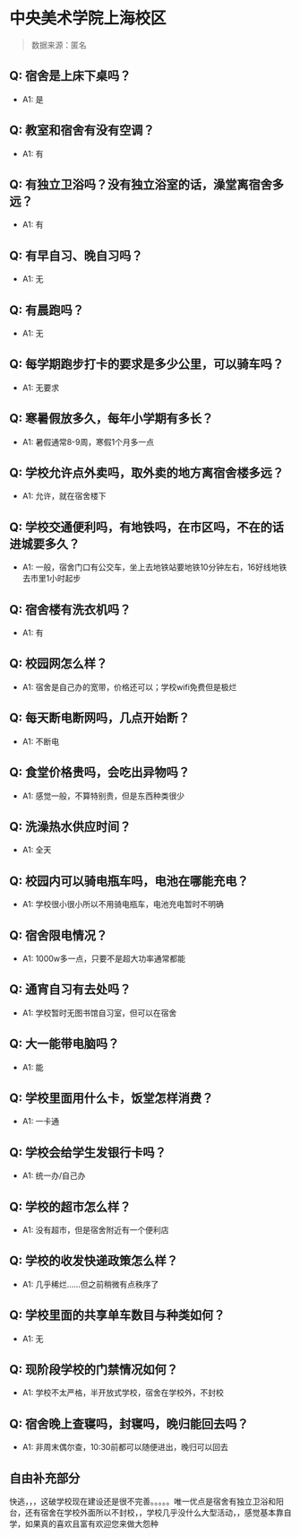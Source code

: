 # 中央美术学院上海校区

> 数据来源：匿名

## Q: 宿舍是上床下桌吗？

- A1: 是

## Q: 教室和宿舍有没有空调？

- A1: 有

## Q: 有独立卫浴吗？没有独立浴室的话，澡堂离宿舍多远？

- A1: 有

## Q: 有早自习、晚自习吗？

- A1: 无

## Q: 有晨跑吗？

- A1: 无

## Q: 每学期跑步打卡的要求是多少公里，可以骑车吗？

- A1: 无要求

## Q: 寒暑假放多久，每年小学期有多长？

- A1: 暑假通常8-9周，寒假1个月多一点

## Q: 学校允许点外卖吗，取外卖的地方离宿舍楼多远？

- A1: 允许，就在宿舍楼下

## Q: 学校交通便利吗，有地铁吗，在市区吗，不在的话进城要多久？

- A1: 一般，宿舍门口有公交车，坐上去地铁站要地铁10分钟左右，16好线地铁去市里1小时起步

## Q: 宿舍楼有洗衣机吗？

- A1: 有

## Q: 校园网怎么样？

- A1: 宿舍是自己办的宽带，价格还可以；学校wifi免费但是极烂

## Q: 每天断电断网吗，几点开始断？

- A1: 不断电

## Q: 食堂价格贵吗，会吃出异物吗？

- A1: 感觉一般，不算特别贵，但是东西种类很少

## Q: 洗澡热水供应时间？

- A1: 全天

## Q: 校园内可以骑电瓶车吗，电池在哪能充电？

- A1: 学校很小很小所以不用骑电瓶车，电池充电暂时不明确

## Q: 宿舍限电情况？

- A1: 1000w多一点，只要不是超大功率通常都能

## Q: 通宵自习有去处吗？

- A1: 学校暂时无图书馆自习室，但可以在宿舍

## Q: 大一能带电脑吗？

- A1: 能

## Q: 学校里面用什么卡，饭堂怎样消费？

- A1: 一卡通

## Q: 学校会给学生发银行卡吗？

- A1: 统一办/自己办

## Q: 学校的超市怎么样？

- A1: 没有超市，但是宿舍附近有一个便利店

## Q: 学校的收发快递政策怎么样？

- A1: 几乎稀烂……但之前稍微有点秩序了

## Q: 学校里面的共享单车数目与种类如何？

- A1: 无

## Q: 现阶段学校的门禁情况如何？

- A1: 学校不太严格，半开放式学校，宿舍在学校外，不封校

## Q: 宿舍晚上查寝吗，封寝吗，晚归能回去吗？

- A1: 非周末偶尔查，10:30前都可以随便进出，晚归可以回去

## 自由补充部分

快逃，，，这破学校现在建设还是很不完善。。。。。唯一优点是宿舍有独立卫浴和阳台，还有宿舍在学校外面所以不封校，，学校几乎没什么大型活动，，感觉基本靠自学，如果真的喜欢且富有欢迎您来做大怨种